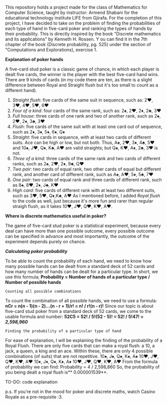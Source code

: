This repository holds a project made for the class of Mathematics for Computer Science, taught by instructor: Armend Shabani for the educational technology institute LIFE from Gjirafa. 
For the completion of this project, I have decided to take on the problem of finding the probabilities of each type of hand in five-card poker and ranking the types of hands by their probability. 
This is directly inspired by the book "Discrete mathematics and its applications" by Kenneth H. Rossen. Y
ou can find it in the 7th chapter of the book (Discrete probability, pg. 525) under the section of "Computations and Explorations), exercise 1.

**Explanation of poker hands**

A five-card stud poker is a classic game of chance, in which each player is dealt five cards, the winner is the player with the best five-card hand wins.
There are 9 kinds of cards (in my code there are ten, as there is a slight difference between Royal and Straight flush but it's too small to count as a different hand).
  1. _Straight flush_: five cards of the same suit in sequence, such as: 2♥, 3♥, 4♥, 5♥, 6♥
  2. _Four of a kind_: four cards of the same rank, such as: 2♠, 2♥, 2♦, 2♣, 3♥
  3. _Full house_: three cards of one rank and two of another rank, such as 2♠, 2♥, 2♦, 3♣, 3♥
  4. _Flush_: five cards of the same suit with at least one card out of sequence, such as 2♦, 3♦, 5♦, 6♦, Q♦
  5. _Straight_: five cards in sequence, with at least two cards of different suits. Ace can be high or low, but not both. Thus, A♠, 2♥, 3♦, 4♣, 5♥ and 10♠, J♥, Q♦, K♣, A♥ are valid straights; but Q♠, K♥, A♦, 2♣, 3♥ is not.
  6. _Three of a kind_: three cards of the same rank and two cards of different ranks, such as 2♠, 2♥, 2♦, 9♣, Q♥
  7. _Two pair_: two cards of equal rank, two other cards of equal but different rank, and another card of different rank, such as A♠, A♥, 5♦, 5♣, 7♥
  8. _One pair_: two cards of equal rank and three cards of different rank, such as 8♠, 8♥, 2♦, J♣, K♥
  9. _High card_: five cards of different rank with at least two different suits, such as 3♥, 5♥, Q♦,K♣, A♥
As I mentioned before, I added _Royal flush_ to the code as well, just because it's more fun and rarer than regular straigh flush, as it takes 10♥, J♥, Q♥, K♥, A♥.

**Where is discrete mathematics useful in poker?**

The game of five-card stud poker is a statistical experiment, because every deal can have more than one possible outcome, every possible outcome can be specified in advance and most importantly, the outcome of the experiment depends purely on chance.

  _**Calculating poker probability**_
  
To be able to count the probability of each hand, we need to know how many possible hands can be dealt from a standard deck of 52 cards and how many number of hands can be dealt for a particular type. In short, we use this formula;
  **Probability =	Number of hands of a particular type / Number of possible hands**

    Counting all possible combinations
To count the combination of all possible hands, we need to use a formula:
  **nCr = n(n - 1)(n - 2)...(n - r + 1)/r! = n! / r!(n - r)!**
Since our topic is about five-card stud poker from a standard deck of 52 cards, we come to the usable formula and number:
  **52C5 = 52! / 5!(52 - 5)! = 52! / 5!47! = _2,598,960_**

    Finding the probability of a particular type of hand
  For ease of explanation, I will be explaining the finding of the probability of a Royal Flush. 
  There are only five cards that can make a royal flush: a 10, a jack, a queen, a king and an ace. Within these, there are only 4 possible combinations (of suits) that are not repetitive.
  10♠, J♠, Q♠, K♠, A♠
  10♥, J♥, Q♥, K♥, A♥
  10♦, J♦, Q♦, K♦, A♦
  10♥, J♥, Q♥, K♥, A♥
    From the formula of probability we can find:
      Probability = 4 / 2,598,860
  So, the probability of you being dealt a royal flush is** 0.000001539**.

TO-DO: code explanation

p.s. If you're not in the mood for poker and discrete maths, watch Casino Royale as a pre-requisite :3.
